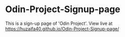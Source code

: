 # Odin-Project-Signup-page
This is a sign-up page of 'Odin Project'. View live at https://huzaifa40.github.io/Odin-Project-Signup-page/
